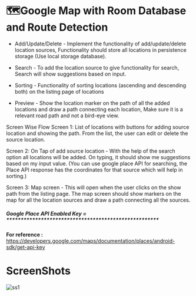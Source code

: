 # 🗺**Google Map with Room Database and Route Detection**

*  Add/Update/Delete - Implement the functionality of add/update/delete location sources, Functionality should store all locations in persistence storage (Use local storage database).

*  Search - To add the location source to give functionality for search, Search will show suggestions based on input.

*  Sorting - Functionality of sorting locations (ascending and descending both) on the listing page of locations  

*  Preview - Show the location marker on the path of all the added locations and draw a path connecting each location, Make sure it is a relevant road path and not a bird-eye view. 

Screen Wise Flow
Screen 1: List of locations with buttons for adding source location and showing the path. From the list, the user can edit or delete the source location.

Screen 2:  On Tap of add source location -  With the help of the search option all locations will be added. 
On typing, it should show me suggestions based on my input value. (You can use google place API for searching, the Place API response has the coordinates for that source which will help in sorting.)

Screen 3: Map screen - This will open when the user clicks on the show path from the listing page. 
The map screen should show markers on the map for all the location sources and draw a path connecting all the sources.


##### Google Place API Enabled Key = *****************************************************
**For reference :** https://developers.google.com/maps/documentation/places/android-sdk/get-api-key

# ScreenShots

![ss1](https://user-images.githubusercontent.com/91209858/205440851-39414ee3-8ce2-4d67-bf8e-793e72a5a7af.jpg)
